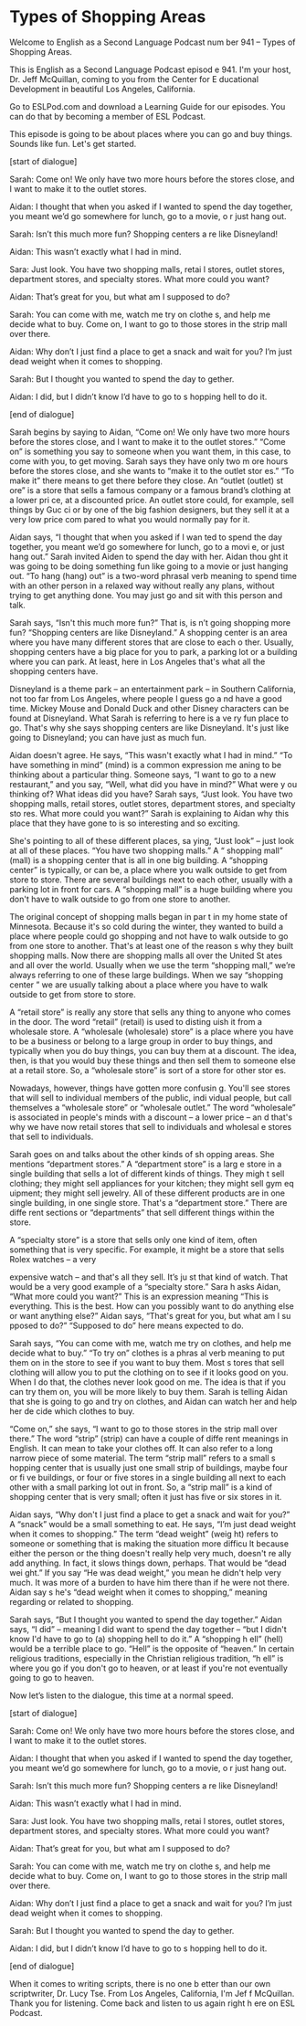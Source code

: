 # Types of Shopping Areas

Welcome to English as a Second Language Podcast num ber 941 – Types of Shopping Areas.

This is English as a Second Language Podcast episod e 941. I'm your host, Dr. Jeff McQuillan, coming to you from the Center for E ducational Development in beautiful Los Angeles, California.

Go to ESLPod.com and download a Learning Guide for our episodes. You can do that by becoming a member of ESL Podcast.

This episode is going to be about places where you can go and buy things. Sounds like fun. Let's get started.

[start of dialogue]

Sarah: Come on! We only have two more hours before the stores close, and I want to make it to the outlet stores.

Aidan: I thought that when you asked if I wanted to  spend the day together, you meant we’d go somewhere for lunch, go to a movie, o r just hang out.

Sarah: Isn’t this much more fun? Shopping centers a re like Disneyland!

Aidan: This wasn’t exactly what I had in mind.

Sara: Just look. You have two shopping malls, retai l stores, outlet stores, department stores, and specialty stores. What more could you want?

Aidan: That’s great for you, but what am I supposed  to do?

Sarah: You can come with me, watch me try on clothe s, and help me decide what to buy. Come on, I want to go to those stores in the strip mall over there.

Aidan: Why don’t I just find a place to get a snack  and wait for you? I’m just dead weight when it comes to shopping.

Sarah: But I thought you wanted to spend the day to gether.

Aidan: I did, but I didn’t know I’d have to go to s hopping hell to do it.

[end of dialogue]

Sarah begins by saying to Aidan, “Come on! We only have two more hours before the stores close, and I want to make it to the outlet stores.” “Come on” is something you say to someone when you want them, in  this case, to come with you, to get moving. Sarah says they have only two m ore hours before the stores close, and she wants to “make it to the outlet stor es.” “To make it” there means to get there before they close. An “outlet (outlet) st ore” is a store that sells a famous company or a famous brand’s clothing at a lower pri ce, at a discounted price. An outlet store could, for example, sell things by Guc ci or by one of the big fashion designers, but they sell it at a very low price com pared to what you would normally pay for it.

Aidan says, “I thought that when you asked if I wan ted to spend the day together, you meant we’d go somewhere for lunch, go to a movi e, or just hang out.” Sarah invited Aiden to spend the day with her. Aidan thou ght it was going to be doing something fun like going to a movie or just hanging  out. “To hang (hang) out” is a two-word phrasal verb meaning to spend time with an other person in a relaxed way without really any plans, without trying to get  anything done. You may just go and sit with this person and talk.

Sarah says, “Isn't this much more fun?” That is, is n’t going shopping more fun? “Shopping centers are like Disneyland.” A shopping center is an area where you have many different stores that are close to each o ther. Usually, shopping centers have a big place for you to park, a parking  lot or a building where you can park. At least, here in Los Angeles that's what  all the shopping centers have.

Disneyland is a theme park – an entertainment park – in Southern California, not too far from Los Angeles, where people I guess go a nd have a good time. Mickey Mouse and Donald Duck and other Disney characters can be found at Disneyland. What Sarah is referring to here is a ve ry fun place to go. That's why she says shopping centers are like Disneyland. It's  just like going to Disneyland; you can have just as much fun.

Aidan doesn't agree. He says, “This wasn't exactly what I had in mind.” “To have something in mind” (mind) is a common expression me aning to be thinking about a particular thing. Someone says, “I want to go to a new restaurant,” and you say, “Well, what did you have in mind?” What were y ou thinking of? What ideas did you have? Sarah says, “Just look. You have two shopping malls, retail stores, outlet stores, department stores, and specialty sto res. What more could you want?” Sarah is explaining to Aidan why this place that they have gone to is so interesting and so exciting.

 She's pointing to all of these different places, sa ying, “Just look” – just look at all of these places. “You have two shopping malls.” A “ shopping mall” (mall) is a shopping center that is all in one big building. A “shopping center” is typically, or can be, a place where you walk outside to get from store to store. There are several buildings next to each other, usually with a parking lot in front for cars. A “shopping mall” is a huge building where you don't have to walk outside to go from one store to another.

The original concept of shopping malls began in par t in my home state of Minnesota. Because it's so cold during the winter, they wanted to build a place where people could go shopping and not have to walk  outside to go from one store to another. That's at least one of the reason s why they built shopping malls. Now there are shopping malls all over the United St ates and all over the world. Usually when we use the term “shopping mall,” we’re  always referring to one of these large buildings. When we say “shopping center ” we are usually talking about a place where you have to walk outside to get  from store to store.

A “retail store” is really any store that sells any thing to anyone who comes in the door. The word “retail” (retail) is used to disting uish it from a wholesale store. A “wholesale (wholesale) store” is a place where you have to be a business or belong to a large group in order to buy things, and  typically when you do buy things, you can buy them at a discount. The idea, then, is that you would buy these things and then sell them to someone else at a retail store. So, a “wholesale store” is sort of a store for other stor es.

Nowadays, however, things have gotten more confusin g. You'll see stores that will sell to individual members of the public, indi vidual people, but call themselves a “wholesale store” or “wholesale outlet.” The word  “wholesale” is associated in people's minds with a discount – a lower price – an d that's why we have now retail stores that sell to individuals and wholesal e stores that sell to individuals.

Sarah goes on and talks about the other kinds of sh opping areas. She mentions “department stores.” A “department store” is a larg e store in a single building that sells a lot of different kinds of things. They migh t sell clothing; they might sell appliances for your kitchen; they might sell gym eq uipment; they might sell jewelry. All of these different products are in one  single building, in one single store. That's a “department store.” There are diffe rent sections or “departments” that sell different things within the store.

A “specialty store” is a store that sells only one kind of item, often something that is very specific. For example, it might be a store that sells Rolex watches – a very

expensive watch – and that's all they sell. It’s ju st that kind of watch. That would be a very good example of a “specialty store.” Sara h asks Aidan, “What more could you want?” This is an expression meaning “This is everything. This is the best. How can you possibly want to do anything else  or want anything else?” Aidan says, “That's great for you, but what am I su pposed to do?” “Supposed to do” here means expected to do.

Sarah says, “You can come with me, watch me try on clothes, and help me decide what to buy.” “To try on” clothes is a phras al verb meaning to put them on in the store to see if you want to buy them. Most s tores that sell clothing will allow you to put the clothing on to see if it looks good on you. When I do that, the clothes never look good on me. The idea is that if you can try them on, you will be more likely to buy them. Sarah is telling Aidan that she is going to go and try on clothes, and Aidan can watch her and help her de cide which clothes to buy.

“Come on,” she says, “I want to go to those stores in the strip mall over there.” The word “strip” (strip) can have a couple of diffe rent meanings in English. It can mean to take your clothes off. It can also refer to  a long narrow piece of some material. The term “strip mall” refers to a small s hopping center that is usually just one small strip of buildings, maybe four or fi ve buildings, or four or five stores in a single building all next to each other with a small parking lot out in front. So, a “strip mall” is a kind of shopping center that is  very small; often it just has five or six stores in it.

Aidan says, “Why don't I just find a place to get a  snack and wait for you?” A “snack” would be a small something to eat. He says,  “I’m just dead weight when it comes to shopping.” The term “dead weight” (weig ht) refers to someone or something that is making the situation more difficu lt because either the person or the thing doesn't really help very much, doesn't re ally add anything. In fact, it slows things down, perhaps. That would be “dead wei ght.” If you say “He was dead weight,” you mean he didn't help very much. It  was more of a burden to have him there than if he were not there. Aidan say s he's “dead weight when it comes to shopping,” meaning regarding or related to  shopping.

Sarah says, “But I thought you wanted to spend the day together.” Aidan says, “I did” – meaning I did want to spend the day together  – “but I didn't know I'd have to go to (a) shopping hell to do it.” A “shopping h ell” (hell) would be a terrible place to go. “Hell” is the opposite of “heaven.” In  certain religious traditions, especially in the Christian religious tradition, “h ell” is where you go if you don't go to heaven, or at least if you're not eventually going to go to heaven.

Now let’s listen to the dialogue, this time at a normal speed.

 [start of dialogue]

Sarah: Come on! We only have two more hours before the stores close, and I want to make it to the outlet stores.

Aidan: I thought that when you asked if I wanted to  spend the day together, you meant we’d go somewhere for lunch, go to a movie, o r just hang out.

Sarah: Isn’t this much more fun? Shopping centers a re like Disneyland!

Aidan: This wasn’t exactly what I had in mind.

Sara: Just look. You have two shopping malls, retai l stores, outlet stores, department stores, and specialty stores. What more could you want?

Aidan: That’s great for you, but what am I supposed  to do?

Sarah: You can come with me, watch me try on clothe s, and help me decide what to buy. Come on, I want to go to those stores in the strip mall over there.

Aidan: Why don’t I just find a place to get a snack  and wait for you? I’m just dead weight when it comes to shopping.

Sarah: But I thought you wanted to spend the day to gether.

Aidan: I did, but I didn’t know I’d have to go to s hopping hell to do it.

[end of dialogue]

When it comes to writing scripts, there is no one b etter than our own scriptwriter, Dr. Lucy Tse. From Los Angeles, California, I'm Jef f McQuillan. Thank you for listening. Come back and listen to us again right h ere on ESL Podcast.

